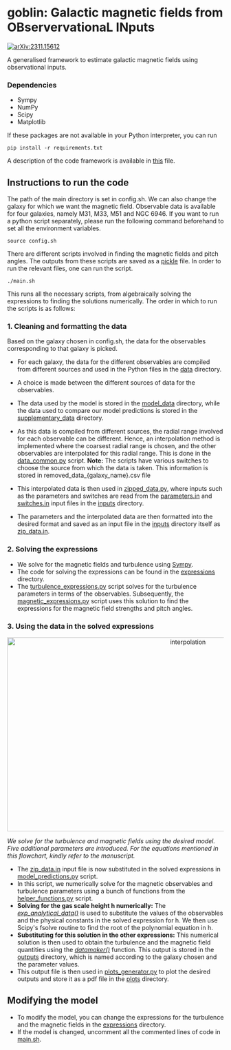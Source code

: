 # goblin: Galactic magnetic fields from OBservervationaL INputs
[![arXiv:2311.15612](http://img.shields.io/badge/arXiv-2502.13029-red.svg)](https://arxiv.org/abs/2502.13029)

A generalised framework to estimate galactic magnetic fields using observational inputs.

### Dependencies
* Sympy
* NumPy
* Scipy
* Matplotlib

If these packages are not available in your Python interpreter, you can run
```
pip install -r requirements.txt
```
A description of the code framework is available in [this](framework.md) file.

## Instructions to run the code
The path of the main directory is set in config.sh. We can also change the galaxy for which we want the magnetic field. Observable data is available for four galaxies, namely M31, M33, M51 and NGC 6946. If you want to run a python script separately, please run the following command beforehand to set all the environment variables.
```
source config.sh
```
There are different scripts involved in finding the magnetic fields and pitch angles. The outputs from these scripts are saved as a [pickle](https://docs.python.org/3/library/pickle.html) file. In order to run the relevant files, one can run the script.
```
./main.sh
```
This runs all the necessary scripts, from algebraically solving the expressions to finding the solutions numerically. The order in which to run the scripts is as follows:
### 1. Cleaning and formatting the data
Based on the galaxy chosen in config.sh, the data for the observables corresponding to that galaxy is picked. 
* For each galaxy, the data for the different observables are compiled from different sources and used in the Python files in the [data](data) directory.
* A choice is made between the different sources of data for the observables.
* The data used by the model is stored in the [model_data](data/model_data) directory, while the data used to compare our model predictions is stored in the [supplementary_data](data/supplementary_data) directory.
*  As this data is compiled from different sources, the radial range involved for each observable can be different. Hence, an interpolation method is implemented where the coarsest radial range is chosen, and the other observables are interpolated for this radial range. This is done in the [data_common.py](data/data_common.py) script.
**Note:** The scripts have various switches to choose the source from which the data is taken. This information is stored in removed_data_{galaxy_name}.csv file

* This interpolated data is then used in [zipped_data.py](src/zipped_data.py), where inputs such as the parameters and switches are read from the [parameters.in](inputs/parameters.in) and [switches.in](inputs/switches.in) input files in the [inputs](inputs) directory.
* The parameters and the interpolated data are then formatted into the desired format and saved as an input file in the [inputs](inputs) directory itself as [zip_data.in](inputs/zip_data.in).
  
### 2. Solving the expressions

* We solve for the magnetic fields and turbulence using [Sympy](https://www.sympy.org/en/index.html).
* The code for solving the expressions can be found in the [expressions](expressions) directory.
* The [turbulence_expressions.py](expressions/turbulence_expressions.py) script solves for the turbulence parameters in terms of the observables. Subsequently, the [magnetic_expressions.py](expressions/magnetic_expressions.py) script uses this solution to find the expressions for the magnetic field strengths and pitch angles.



### 3. Using the data in the solved expressions
<p align="center">
<img src = "https://github.com/Rnazx/goblin/assets/42196798/c2c965fc-29b2-457b-a151-89e1b0778403" width ="825" height = "450" alt = "interpolation" />

<em align="center"> We solve for the turbulence and magnetic fields using the desired model. Five additional parameters are introduced. For the equations mentioned in this flowchart, kindly refer to the manuscript.</em>
</p>

* The [zip_data.in](inputs/zip_data.in) input file is now substituted in the solved expressions in [model_predictions.py](src/model_predictions.py) script.
* In this script, we numerically solve for the magnetic observables and turbulence parameters using a bunch of functions from the [helper_functions.py](src/helper_functions.py) script.
* **Solving for the gas scale height h numerically:** The [_exp_analytical_data()_](src/helper_functions.py#L82) is used to substitute the values of the observables and the physical constants in the solved expression for h. We then use Scipy's fsolve routine to find the root of the polynomial equation in h. 
* **Substituting for this solution in the other expressions:** This numerical solution is then used to obtain the turbulence and the magnetic field quantities using the [_datamaker()_](src/helper_functions.py#L94) function. This output is stored in the [outputs](outputs) directory, which is named according to the galaxy chosen and the parameter values.
* This output file is then used in [plots_generator.py](src/plot_generator.py) to plot the desired outputs and store it as a pdf file in the [plots](plots) directory.

## Modifying the model
* To modify the model, you can change the expressions for the turbulence and the magnetic fields in the [expressions](/expressions) directory.
* If the model is changed, uncomment all the commented lines of code in [main.sh](main.sh).



